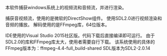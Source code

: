 本软件捕获windows系统上的视频流和音频流，并进行渲染。

捕获音视频流，使用的是微软的DirectShow组件。
使用SDL2.0进行视频渲染和音频的播放。
解码使用的是FFmpeg库，64位版本。

IDE使用的Visual Studio 2015社区版。代码下载后直接编译即可运行。
由于SDL2.0的库和FFmpeg库太大，使用者需要自行下载。
该系统使用的具体的FFmpeg版本为：ffmpeg-4.4-full_build-shared
SDL版本为SDL2-2.0.14


